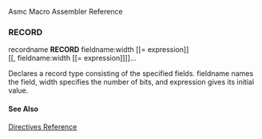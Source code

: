 Asmc Macro Assembler Reference

### RECORD

recordname **RECORD** fieldname:width [[= expression]]<br>
   [[, fieldname:width [[= expression]]]]...


Declares a record type consisting of the specified fields. fieldname names the field, width specifies the number of bits, and expression gives its initial value.

#### See Also

[Directives Reference](readme.md)
